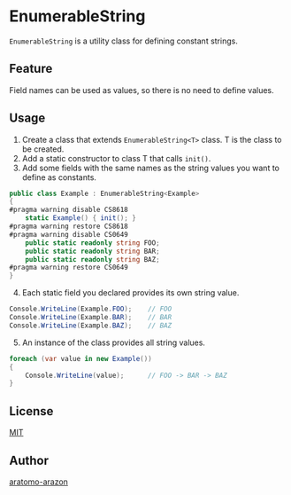 # EnumerableString
`EnumerableString` is a utility class for defining constant strings.

## Feature
Field names can be used as values, so there is no need to define values.

## Usage
1. Create a class that extends `EnumerableString<T>` class. T is the class to be created.
2. Add a static constructor to class T that calls `init()`.
3. Add some fields with the same names as the string values you want to define as constants.
```cs
public class Example : EnumerableString<Example>
{
#pragma warning disable CS8618
    static Example() { init(); }
#pragma warning restore CS8618
#pragma warning disable CS0649
    public static readonly string FOO;
    public static readonly string BAR;
    public static readonly string BAZ;
#pragma warning restore CS0649
}
```

4. Each static field you declared provides its own string value.
```cs
Console.WriteLine(Example.FOO);    // FOO
Console.WriteLine(Example.BAR);    // BAR
Console.WriteLine(Example.BAZ);    // BAZ
```

5. An instance of the class provides all string values.
```cs
foreach (var value in new Example())
{
    Console.WriteLine(value);      // FOO -> BAR -> BAZ
}
```

## License
[MIT](./LICENSE)

## Author
[aratomo-arazon](https://github.com/aratomo-arazon)





